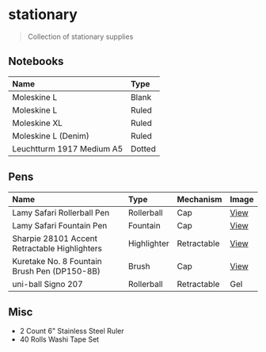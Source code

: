 # stationary

> Collection of stationary supplies

## Notebooks

| Name | Type |
| :--- | :--- |
| Moleskine L | Blank |
| Moleskine L | Ruled |
| Moleskine XL | Ruled |
| Moleskine L (Denim) | Ruled |
| Leuchtturm 1917 Medium A5 | Dotted |

## Pens

| Name | Type | Mechanism | Image |
| :--- | :--- | :--- | :--- |
| Lamy Safari Rollerball Pen | Rollerball | Cap | [View](./images/pen/lamy-safari-rollerball-pen.jpg) |
| Lamy Safari Fountain Pen | Fountain | Cap | [View](./images/pen/lamy-safari-fountain-pen.jpg) |
| Sharpie 28101 Accent Retractable Highlighters | Highlighter | Retractable | [View](./images/pen/sharpie-28101-highlighter.jpg) |
| Kuretake No. 8 Fountain Brush Pen (DP150-8B) | Brush | Cap | [View](./images/pen/kuretake-no-8-brush-pen.jpg) |
| uni-ball Signo 207 | Rollerball | Retractable | Gel | [View](./images/pen/uni-ball-signo-207.jpg) |

## Misc

- 2 Count 6" Stainless Steel Ruler
- 40 Rolls Washi Tape Set
